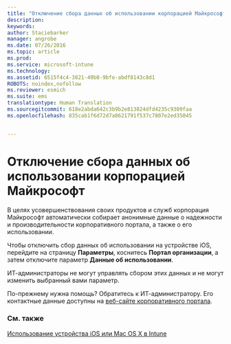 ```yaml
---
title: "Отключение сбора данных об использовании корпорацией Майкрософт на устройстве iOS | Microsoft Intune"
description: 
keywords: 
author: Staciebarker
manager: angrobe
ms.date: 07/26/2016
ms.topic: article
ms.prod: 
ms.service: microsoft-intune
ms.technology: 
ms.assetid: 6515f4c4-3821-49b0-9bfe-abdf8143c8d1
ROBOTS: noindex,nofollow
ms.reviewer: esmich
ms.suite: ems
translationtype: Human Translation
ms.sourcegitcommit: 618e2abda642c3b9b2e813824dfd4235c9309faa
ms.openlocfilehash: 835cab1f6d72d7a8621791f537c7807e2ed35045


---
```



# Отключение сбора данных об использовании корпорацией Майкрософт

В целях усовершенствования своих продуктов и служб корпорация Майкрософт автоматически собирает анонимные данные о надежности и производительности корпоративного портала, а также о его использовании.

Чтобы отключить сбор данных об использовании на устройстве iOS, перейдите на страницу **Параметры**, коснитесь **Портал организации**, а затем отключите параметр **Данные об использовании**.

ИТ-администраторы не могут управлять сбором этих данных и не могут изменить выбранный вами параметр.

По-прежнему нужна помощь? Обратитесь к ИТ-администратору. Его контактные данные доступны на [веб-сайте корпоративного портала](http://portal.manage.microsoft.com).

### См. также
[Использование устройства iOS или Mac OS X в Intune](using-your-ios-or-mac-os-x-device-with-intune.md)



<!--HONumber=Jul16_HO4-->


